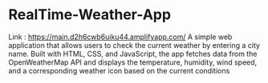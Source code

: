 # RealTime-Weather-App
Link : https://main.d2h6cwb6uiku44.amplifyapp.com/
A simple web application that allows users to check the current weather by entering a city name. Built with HTML, CSS, and JavaScript, the app fetches data from the OpenWeatherMap API and displays the temperature, humidity, wind speed, and a corresponding weather icon based on the current conditions
